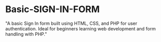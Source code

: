 # Basic-SIGN-IN-FORM
"A basic Sign In form built using HTML, CSS, and PHP for user authentication. Ideal for beginners learning web development and form handling with PHP."
